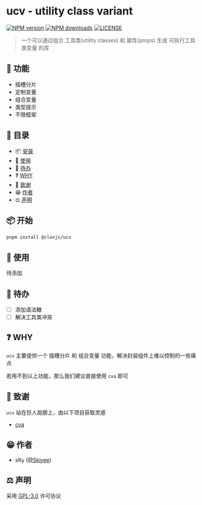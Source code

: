 # ucv - utility class variant

[![NPM version](https://img.shields.io/npm/v/@claxjs/ucv?color=90D26D&labelColor=18181B&label=npm)](https://www.npmjs.com/package/@claxjs/ucv)
[![NPM downloads](https://img.shields.io/npm/dm/@claxjs/ucv?color=90D26D&labelColor=18181B&label=downloads)](https://www.npmjs.com/package/@claxjs/ucv)
[![LICENSE](https://img.shields.io/github/license/claxjs/ucv?style=flat&color=90D26D&labelColor=18181B&label=license)](https://www.npmjs.com/package/@claxjs/ucv)

> 一个可以通过组合 工具类(utility classes) 和 属性(props) 生成 可执行工具类变量 的库

## 🚀 功能

- 插槽分片
- 定制变量
- 组合变量
- 类型提示
- 不限框架

## 📂 目录

- 📦 [安装](#installation)
- 🎯 [使用](#usage)
- 👀 [待办](#todo)
- ❓ [WHY](#why)
- 💜 [致谢](#acknowledgements)
- 😁 [作者](#author)
- ⚖️ [声明](#license)

## <a name="installation">📦 开始</a>

```
pnpm install @claxjs/ucv
```

## <a name="usage">🎯 使用</a>

待添加

## <a name="todo">👀 待办</a>

- [ ] 添加语法糖
- [ ] 解决工具类冲突

## <a name="why">❓ WHY</a>

`ucv` 主要提供一个 插槽分片 和 组合变量 功能，解决封装组件上难以控制的一些痛点

若用不到以上功能，那么我们建议直接使用 `cva` 即可

## <a name="acknowledgements">💜 致谢</a>

`ucv` 站在巨人肩膀上，由以下项目获取灵感

- [cva](https://github.com/joe-bell/cva)

## <a name="author">😁 作者</a>

- sKy ([@Skiyee](https://github.com/skiyee))

## <a name="license">⚖️ 声明</a>

采用 [GPL-3.0](./LICENSE) 许可协议
